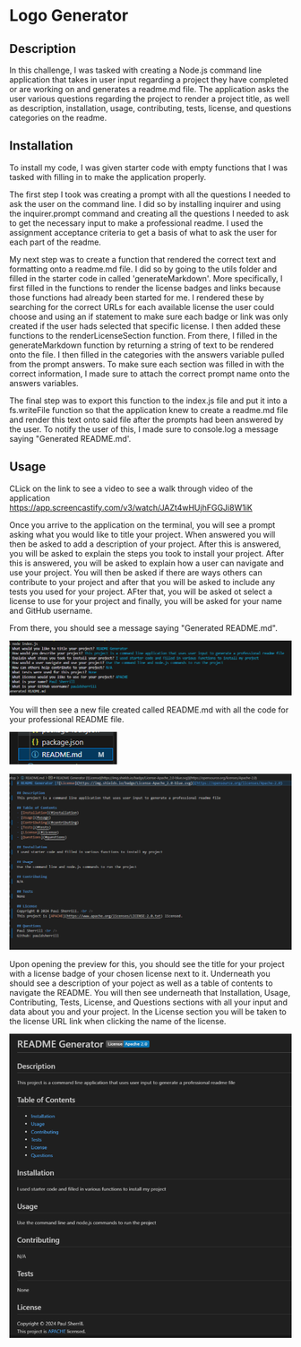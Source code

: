 # Logo Generator

## Description

In this challenge, I was tasked with creating a Node.js command line application that takes in user input regarding a project they have completed or are working on and generates a readme.md file. The application asks the user various questions regarding the project to render a project title, as well as description, installation, usage, contributing, tests, license, and questions categories on the readme. 

## Installation

To install my code, I was given starter code with empty functions that I was tasked with filling in to make the application properly. 

The first step I took was creating a prompt with all the questions I needed to ask the user on the command line. I did so by installing inquirer and using the inquirer.prompt command and creating all the questions I needed to ask to get the necessary input to make a professional readme. I used the assignment acceptance criteria to get a basis of what to ask the user for each part of the readme.

My next step was to create a function that rendered the correct text and formatting onto a readme.md file. I did so by going to the utils folder and filled in the starter code in called 'generateMarkdown'. More specifically, I first filled in the functions to render the license badges and links because those functions had already been started for me. I rendered these by searching for the correct URLs for each available license the user could choose and using an if statement to make sure each badge or link was only created if the user hads selected that specific license. I then added these functions to the renderLicenseSection function. From there, I filled in the generateMarkdown function by returning a string of text to be rendered onto the file. I then filled in the categories with the answers variable pulled from the prompt answers. To make sure each section was filled in with the correct information, I made sure to attach the correct prompt name onto the answers variables. 

The final step was to export this function to the index.js file and put it into a fs.writeFile function so that the application knew to create a readme.md file and render this text onto said file after the prompts had been answered by the user. To notify the user of this, I made sure to console.log a message saying "Generated README.md'.

## Usage

CLick on the link to see a video to see a walk through video of the application https://app.screencastify.com/v3/watch/JAZt4wHUjhFGGJi8W1iK

Once you arrive to the application on the terminal, you will see a prompt asking what you would like to title your project. When answered you will then be asked to add a description of your project. After this is answered, you will be asked to explain the steps you took to install your project. After this is answered, you will be asked to explain how a user can navigate and use your project. You will then be asked if there are ways others can contribute to your project and after that you will be asked to include any tests you used for your project. AFter that, you will be asked ot select a license to use for your project and finally, you will be asked for your name and GitHub username.

From there, you should see a message saying "Generated README.md".

![alt text](./Images/terminal.png)

You will then see a new file created called README.md with all the code for your professional README file. 

![alt text](./Images/file.png)

![alt text](./Images/code.png)

Upon opening the preview for this, you should see the title for your project with a license badge of your chosen license next to it. Underneath you should see a description of your poject as well as a table of contents to navigate the README. You will then see underneath that Installation, Usage, Contributing, Tests, License, and Questions sections with all your input and data about you and your project. In the License section you will be taken to the license URL link when clicking the name of the license. 

![alt text](./Images/preview.png)

